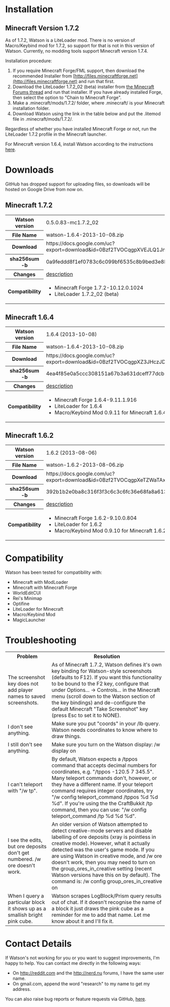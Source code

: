 Installation
============
Minecraft Version 1.7.2
-----------------------
As of 1.7.2, Watson is a LiteLoader mod.  There is no version of Macro/Keybind mod for 1.7.2, so support for that is not in this version of Watson.  Currently, no modding tools support Minecraft version 1.7.4.

Installation procedure:
 1. If you require Minecraft Forge/FML support, then download the recommended Installer from [http://files.minecraftforge.net](http://files.minecraftforge.net) and run that first.
 1. Download the LiteLoader 1.7.2_02 (beta) installer from [the Minecraft Forums thread](http://www.minecraftforum.net/topic/1868280-172api-liteloader-for-minecraft-164-172-beta-available/page__st__1120#entry28781181) and run that installer.  If you have already installed Forge, then select the option to "Chain to Minecraft Forge".
 1. Make a .minecraft/mods/1.7.2/ folder, where .minecraft/ is your Minecraft installation folder.
 1. Download Watson using the link in the table below and put the .litemod file in .minecraft/mods/1.7.2/.
 
Regardless of whether you have installed Minecraft Forge or not, run the LiteLoader 1.7.2 profile in the Minecraft launcher.


For Minecraft version 1.6.4, install Watson according to the instructions [here](https://github.com/totemo/watson/blob/master/INSTALL_1.6.4.md).


Downloads
=========

GitHub has dropped support for uploading files, so downloads will be hosted on Google Drive from now on.

Minecraft 1.7.2
---------------
<table>
  <tr>
    <th>Watson version</th> <td>0.5.0.83-mc1.7.2_02</td> 
  </tr>
  <tr>
    <th>File Name</th> <td>watson-1.6.4-2013-10-08.zip</td>
  </tr>
  <tr>
    <th>Download</th> <td>https://docs.google.com/uc?export=download&id=0Bzf2TVOCqgpXVEJLQ1JnNFV3SW8</td>
  </tr>
  <tr>
    <th>sha256sum -b</th> <td>0a9feddd8f1ef0783c6c099bf6535c8b9bed3e8b02307180f81b0b33d15bd337</td>
  </tr>
  <tr>
    <th>Changes</th> <td><a href="https://github.com/totemo/watson/blob/master/Changes.md#050-mc172_02">description</a></td>
  </tr>
  <tr>
    <th>Compatibility</th> <td><ul><li>Minecraft Forge 1.7.2-10.12.0.1024</li><li>LiteLoader 1.7.2_02 (beta)</li></ul></td>
  </tr>
</table>

Minecraft 1.6.4
---------------
<table>
  <tr>
    <th>Watson version</th> <td>1.6.4 (2013-10-08)</td> 
  </tr>
  <tr>
    <th>File Name</th> <td>watson-1.6.4-2013-10-08.zip</td>
  </tr>
  <tr>
    <th>Download</th> <td>https://docs.google.com/uc?export=download&id=0Bzf2TVOCqgpXZ3JHczJDMWo1T0k</td>
  </tr>
  <tr>
    <th>sha256sum -b</th> <td>4ea4f85e0a5ccc308151a67b3a631dceff77dcb5f3fa74c7e7cfeb594e15b171</td>
  </tr>
  <tr>
    <th>Changes</th> <td><a href="https://github.com/totemo/watson/blob/master/Changes.md#164-2013-10-08">description</a></td>
  </tr>
  <tr>
    <th>Compatibility</th> <td><ul><li>Minecraft Forge 1.6.4-9.11.1.916</li><li>LiteLoader for 1.6.4</li><li>Macro/Keybind Mod 0.9.11 for Minecraft 1.6.4</li></ul></td>
  </tr>
</table>

Minecraft 1.6.2
---------------
<table>
  <tr>
    <th>Watson version</th> <td>1.6.2 (2013-08-06)</td> 
  </tr>
  <tr>
    <th>File Name</th> <td>watson-1.6.2-2013-08-06.zip</td>
  </tr>
  <tr>
    <th>Download</th> <td>https://docs.google.com/uc?export=download&id=0Bzf2TVOCqgpXeTZWaTAxZm1oNDQ</td>
  </tr>
  <tr>
    <th>sha256sum -b</th> <td>392b1b2e0ba8c316f3f3c6c3c6fc36e68fa8a61313dffcf7ddead4d6dbcd54b2</td>
  </tr>
  <tr>
    <th>Changes</th> <td><a href="https://github.com/totemo/watson/blob/master/Changes.md#162-2013-08-06">description</a></td>
  </tr>
  <tr>
    <th>Compatibility</th> <td><ul><li>Minecraft Forge 1.6.2-9.10.0.804</li><li>LiteLoader for 1.6.2</li><li>Macro/Keybind Mod 0.9.10 for Minecraft 1.6.2</li></ul></td>
  </tr>
</table>


Compatibility
=============

Watson has been tested for compatibility with:

* Minecraft with ModLoader
* Minecraft with Minecraft Forge
* WorldEditCUI
* Rei's Minimap
* Optifine
* LiteLoader for Minecraft
* Macro/Keybind Mod
* MagicLauncher


Troubleshooting
===============

<table>
  <tr>
    <th>Problem</th> <th>Resolution</th>
  </tr>  
  <tr>
    <td>The screenshot key does not add player names to saved screenshots.</td>
    <td>As of Minecraft 1.7.2, Watson defines it's own key binding for Watson-style screenshots (defaults to F12).  If you want this functionality to be bound to the F2 key, configure that under Options... -> Controls... in the Minecraft menu (scroll down to the Watson section of the key bindings) and de-configure the default Minecraft "Take Screenshot" key (press Esc to set it to NONE).</td>
  <tr>
    <td>I don't see anything.</td> <td>Make sure you put "coords" in your /lb query.  Watson needs coordinates to know where to draw things.</td>
  </tr>
  <tr>
    <td>I still don't see anything.</td> <td>Make sure you turn on the Watson display: /w display on</td>
  </tr>
  <tr>
    <td>I can't teleport with "/w tp".</td> <td>By default, Watson expects a /tppos command that accepts decimal numbers for coordinates, e.g. "/tppos -120.5 7 345.5".  Many teleport commands don't, however, or they have a different name.  If your teleport command requires integer coordinates, try "/w config teleport_command /tppos %d %d %d".  If you're using the the CraftBukkit /tp command, then you can use: "/w config teleport_command /tp %d %d %d".</td>
  </tr>
  <tr>
    <td>I see the edits, but ore deposits don't get numbered. /w ore doesn't work.</td> <td>An older version of Watson attempted to detect creative-mode servers and disable labelling of ore deposits (xray is pointless in creative mode).  However, what it actually detected was the user's game mode.  If you are using Watson in creative mode, and /w ore doesn't work, then you may need to turn on the group_ores_in_creative setting (recent Watson versions have this on by default).  The command is: /w config group_ores_in_creative on</td>
  </tr>
  <tr>
    <td>When I query a particular block it shows up as a smallish bright pink cube.</td>
    <td>Watson scrapes LogBlock/Prism query results out of chat.  If it doesn't recognise the name of a block it just draws the pink cube as a reminder for me to add that name.  Let me know about it and I'll fix it.</td>
  </tr>
</table>


Contact Details
===============

If Watson's not working for you or you want to suggest improvements, I'm happy to help.  You can contact me directly in the following ways:

* On http://reddit.com and the http://nerd.nu forums, I have the same user name.
* On gmail.com, append the word "research" to my name to get my address.

You can also raise bug reports or feature requests via GitHub, [here](https://github.com/totemo/watson/issues).

